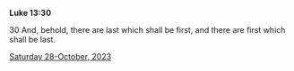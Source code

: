 **Luke 13:30**

30 And, behold, there are last which shall be first, and there are first which shall be last.

[Saturday 28-October, 2023](https://getbible.net/kjv/Luke/13/30)
